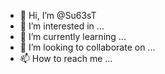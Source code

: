 - 👋 Hi, I’m @Su63sT
- 👀 I’m interested in ...
- 🌱 I’m currently learning ...
- 💞️ I’m looking to collaborate on ...
- 📫 How to reach me ...

<!---
Su63sT/Su63sT is a ✨ special ✨ repository because its `README.md` (this file) appears on your GitHub profile.
You can click the Preview link to take a look at your changes.
--->
